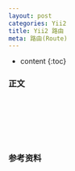 ```yaml
---
layout: post
categories: Yii2
title: Yii2 路由
meta: 路由(Route)
---
```

* content
{:toc}

### 正文




<br/><br/><br/><br/><br/>
### 参考资料


